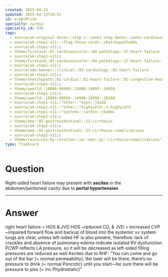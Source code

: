 ```yaml
---
created: 2025-04-13
updated: 2025-04-13T10:51
id: e~mB|M!z{b
specialty: cardio
specialty_id: 439
tags:
  - source/ak-original-decks::step-1::zanki-step-decks::zanki-cardiovascular::cardio-pathology
  - source/ak-step1-v11::!flag-these-cards::sketchypathadds
  - source/ak-step1-v11::
  - theme/firstaid::07-cardiovascular::04-pathology::17-heart-failure
  - source/ak-step1-v11::
  - theme/firstaid::07-cardiovascular::04-pathology::17-heart-failure::right-heart-failure
  - source/ak-step1-v11::
  - source/ome-banner::clinical::01-cardiology::02-heart-failure
  - source/ak-step1-v11::
  - theme/sketchypath::01-cardiac::02-heart-failure::02-congestive-heart-failure---clinical-manifestations
  - source/ak-step1-v11::
  - theme/uworld::10000-99999::14000-14999::14958
  - source/ak-step1-v11::
  - theme/uworld::10000-99999::18000-18999::18160
  - source/ak-step1-v11::^other::^expn::jbadd
  - source/ak-step1-v11::^other::^highyield::1-highyield
  - source/ak-step1-v11::^systems::cardio::jbadds
  - source/ak-step2-v11::
  - theme/ome::03-gastrointestinal::12-cirrhosis
  - source/ak-step2-v11::
  - theme/ome::03-gastrointestinal::13-cirrhosis-complications
  - source/ak-step2-v11::
  - theme/resources-by-rotation::im::ome::gi::cirrhosis+complications"
type: flashcard
---
```


# Question
Right-sided heart failure may present with **ascites** in the abdomen/peritoneal cavity due to **portal hypertension**

---

# Answer
right heart failure = HOS & JVD  HOS ~reduced CO, & JVD = increased CVP ~impaired forward flow and backup of blood into the systemic vv system  lungs are clear, unless left-sided HF is also present, therefore: lack of crackles and absence of pulmonary edema indicate isolated RV dysfunction  PCWP reflects LA pressure, so it will be decreased as left-sided filling pressures are reduced as well   Ascites due to RHF:      “You can come and go out of the bar (= normal permeability);   the beer will be there, there’s no pressure to drink (= normal Poncotic)   until you start—be sure there will be pressure to piss (= inc Phydrostatic)”